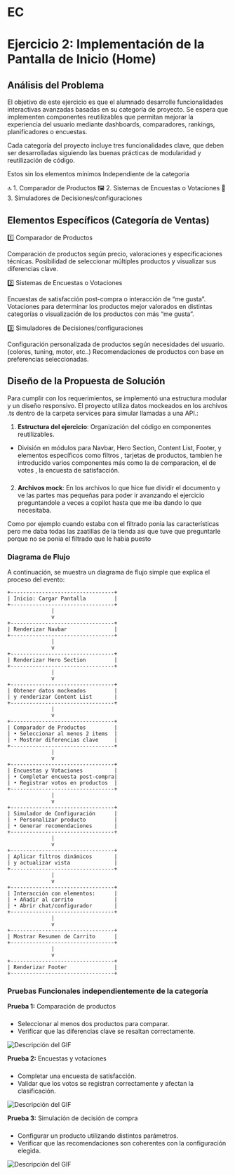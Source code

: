# EC

# Ejercicio 2:  Implementación de la Pantalla de Inicio (Home)

## Análisis del Problema
El objetivo de este ejercicio es que el alumnado desarrolle funcionalidades interactivas avanzadas basadas en su categoría de proyecto. Se espera que implementen componentes reutilizables que permitan mejorar la experiencia del usuario mediante dashboards, comparadores, rankings, planificadores o encuestas.

Cada categoría del proyecto incluye tres funcionalidades clave, que deben ser desarrolladas siguiendo las buenas prácticas de modularidad y reutilización de código.


Estos sin los elementos mínimos Independiente de la categoria

🔝 1. Comparador de Productos
🖼️ 2. Sistemas de Encuestas o Votaciones
📄 3.  Simuladores de Decisiones/configuraciones


## Elementos Específicos (Categoría de Ventas)

1️⃣ Comparador de Productos

Comparación de productos según precio, valoraciones y especificaciones técnicas.
Posibilidad de seleccionar múltiples productos y visualizar sus diferencias clave.

2️⃣ Sistemas de Encuestas o Votaciones

Encuestas de satisfacción post-compra o interacción de “me gusta”.
Votaciones para determinar los productos mejor valorados en distintas categorías o visualización de los productos con más “me gusta”.

3️⃣ Simuladores de Decisiones/configuraciones

Configuración personalizada de productos según necesidades del usuario. (colores, tuning, motor, etc..)
Recomendaciones de productos con base en preferencias seleccionadas.


## Diseño de la Propuesta de Solución
Para cumplir con los requerimientos, se implementó una estructura modular y un diseño responsivo. El proyecto utiliza datos mockeados en los archivos .ts dentro de la carpeta services para simular llamadas a una API.:

1. **Estructura del ejercicio**: Organización del código en componentes reutilizables.

- División en módulos para Navbar, Hero Section, Content List, Footer, y elementos específicos como filtros , tarjetas de productos, tambien he introducido varios componentes más como la de comparacion, el de votes , la encuesta de satisfacción.

###

2. **Archivos mock**: En los archivos lo que hice fue dividir el documento y ve las partes mas pequeñas para poder ir avanzando el ejercicio preguntandole a veces a copilot  hasta que me iba dando lo que necesitaba.

Como por ejemplo cuando estaba con el filtrado ponia las características pero me daba todas las zaatillas de la tienda asi que tuve que preguntarle porque no se ponia el filtrado que le habia puesto
###

### Diagrama de Flujo
A continuación, se muestra un diagrama de flujo simple que explica el proceso del evento:

```plaintext
+---------------------------------+
| Inicio: Cargar Pantalla         |
+---------------------------------+
              |
              v
+---------------------------------+
| Renderizar Navbar               |
+---------------------------------+
              |
              v
+---------------------------------+
| Renderizar Hero Section         |
+---------------------------------+
              |
              v
+---------------------------------+
| Obtener datos mockeados         |
| y renderizar Content List       |
+---------------------------------+
              |
              v
+---------------------------------+
| Comparador de Productos         |
| • Seleccionar al menos 2 items  |
| • Mostrar diferencias clave     |
+---------------------------------+
              |
              v
+---------------------------------+
| Encuestas y Votaciones          |
| • Completar encuesta post-compra|
| • Registrar votos en productos  |
+---------------------------------+
              |
              v
+---------------------------------+
| Simulador de Configuración      |
| • Personalizar producto         |
| • Generar recomendaciones       |
+---------------------------------+
              |
              v
+---------------------------------+
| Aplicar filtros dinámicos       |
| y actualizar vista              |
+---------------------------------+
              |
              v
+---------------------------------+
| Interacción con elementos:      |
| • Añadir al carrito             |
| • Abrir chat/configurador       |
+---------------------------------+
              |
              v
+---------------------------------+
| Mostrar Resumen de Carrito      |
+---------------------------------+
              |
              v
+---------------------------------+
| Renderizar Footer               |
+---------------------------------+

```

### Pruebas Funcionales independientemente de la categoría

**Prueba 1:**  Comparación de productos
###
- Seleccionar al menos dos productos para comparar.
- Verificar que las diferencias clave se resaltan correctamente.

![Descripción del GIF](./recursos/gifEjc1.gif)

**Prueba 2:**  Encuestas y votaciones
###
- Completar una encuesta de satisfacción.
- Validar que los votos se registran correctamente y afectan la clasificación.

![Descripción del GIF](./recursos/gifEjc2.gif)

**Prueba 3:**  Simulación de decisión de compra
###
- Configurar un producto utilizando distintos parámetros.
- Verificar que las recomendaciones son coherentes con la configuración elegida.

![Descripción del GIF](./recursos/gifEjc3.gif)
